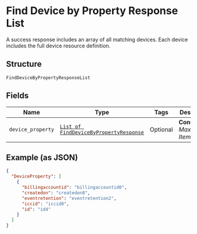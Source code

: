 
# Find Device by Property Response List

A success response includes an array of all matching devices. Each device includes the full device resource definition.

## Structure

`FindDeviceByPropertyResponseList`

## Fields

| Name | Type | Tags | Description |
|  --- | --- | --- | --- |
| `device_property` | [`List of FindDeviceByPropertyResponse`](../../doc/models/find-device-by-property-response.md) | Optional | **Constraints**: *Maximum Items*: `100` |

## Example (as JSON)

```json
{
  "DeviceProperty": [
    {
      "billingaccountid": "billingaccountid0",
      "createdon": "createdon8",
      "eventretention": "eventretention2",
      "iccid": "iccid0",
      "id": "id4"
    }
  ]
}
```

